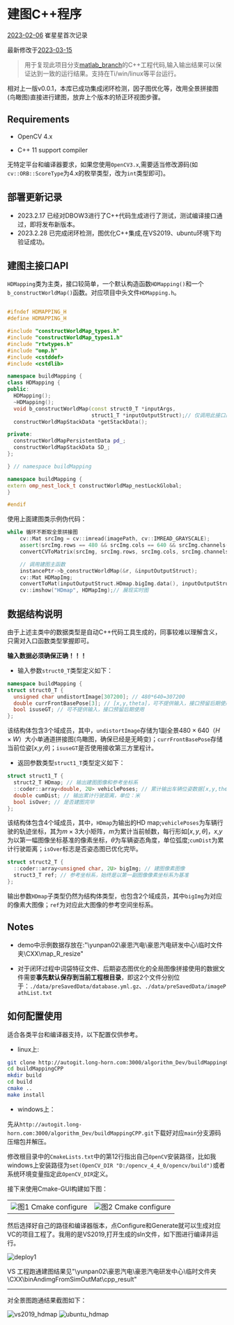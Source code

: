 
# 建图C++程序

[2023-02-06](date:"ymd") 崔星星首次记录

最新修改于[2023-03-15](date:"ymd")

>用于复现此项目分支[matlab_branch](http://autogit.long-horn.com:3000/algorithm_Dev/buildMapping)的C++工程代码,输入输出结果可以保证达到一致的运行结果。支持在Ti/win/linux等平台运行。

相对上一版v0.0.1，本库已成功集成闭环检测，因子图优化等，改用全景拼接图(鸟瞰图)直接进行建图，放弃上个版本的矫正环视图步骤。

## Requirements

- OpenCV 4.x

- C++ 11 support compiler

无特定平台和编译器要求，如果您使用`OpenCV3.x`,需要适当修改源码(如`cv::ORB::ScoreType`为4.x的枚举类型，改为`int`类型即可)。

## 部署更新记录

- 2023.2.17 已经对DBOW3进行了C++代码生成进行了测试，测试编译接口通过，即将发布新版本。
- 2023.2.28 已完成闭环检测，图优化C++集成,在VS2019、ubuntu环境下均验证成功。

## 建图主接口API

`HDMapping`类为主类，接口较简单，一个默认构造函数`HDMapping()`和一个`b_constructWorldMap()`函数。对应项目中头文件`HDMapping.h`。

```C++

#ifndef HDMAPPING_H
#define HDMAPPING_H

#include "constructWorldMap_types.h"
#include "constructWorldMap_types1.h"
#include "rtwtypes.h"
#include "omp.h"
#include <cstddef>
#include <cstdlib>

namespace buildMapping {
class HDMapping {
public:
  HDMapping();
  ~HDMapping();
  void b_constructWorldMap(const struct0_T *inputArgs,
                           struct1_T *inputOutputStruct);// 仅调用此接口即可
  constructWorldMapStackData *getStackData();

private:
  constructWorldMapPersistentData pd_;
  constructWorldMapStackData SD_;
};

} // namespace buildMapping

namespace buildMapping {
extern omp_nest_lock_t constructWorldMap_nestLockGlobal;
}

#endif
```

使用上面建图类示例伪代码：

```C++
while 循环不断取全景拼接图
    cv::Mat srcImg = cv::imread(imagePath, cv::IMREAD_GRAYSCALE);
    assert(srcImg.rows == 480 && srcImg.cols == 640 && srcImg.channels() == 1);
    convertCVToMatrix(srcImg, srcImg.rows, srcImg.cols, srcImg.channels(), r.undistortImage);

    // 调用建图主函数
    instancePtr->b_constructWorldMap(&r, &inputOutputStruct);
    cv::Mat HDMapImg;
    convertToMat(inputOutputStruct.HDmap.bigImg.data(), inputOutputStruct.HDmap.bigImg.size(0), inputOutputStruct.HDmap.bigImg.size(1), 1, HDMapImg);
    cv::imshow("HDmap", HDMapImg);// 展现实时图
```

## 数据结构说明

由于上述主类中的数据类型是自动C++代码工具生成的，同事较难以理解含义，只需对入口函数类型掌握即可。

**输入数据必须确保正确！！！**

- 输入参数`struct0_T`类型定义如下：

```C++
namespace buildMapping {
struct struct0_T {
  unsigned char undistortImage[307200]; // 480*640=307200
  double currFrontBasePose[3]; // [x,y,theta]，可不提供输入，接口预留后期使用
  bool isuseGT; // 可不提供输入，接口预留后期使用
};
```

该结构体包含3个域成员，其中，`undistortImage`存储为1副全景$480\times640$（$H \times W$）大小单通道拼接图(鸟瞰图，确保已经是无畸变)；`currFrontBasePose`存储当前位姿[$x$,$y$,$\theta$]；`isuseGT`是否使用接收第三方里程计。

- 返回参数类型`struct1_T`类型定义如下：

```C++
struct struct1_T {
  struct2_T HDmap; // 输出建图图像和参考坐标系
  ::coder::array<double, 2U> vehiclePoses; // 累计输出车辆位姿数据[x,y,theta]
  double cumDist; // 输出累计行驶距离，单位：米
  bool isOver; // 是否建图完毕
};
```

该结构体包含4个域成员，其中，`HDmap`为输出的HD map;`vehiclePoses`为车辆行驶的轨迹坐标，其为$m\times3$大小矩阵，$m$为累计当前帧数，每行形如$[x,y,\theta]$，$x$,$y$为以第一幅图像坐标基准的像素坐标，$\theta$为车辆姿态角度，单位弧度;`cumDist`为累计行驶距离；`isOver`标志是否姿态图已优化完毕。

```C++
struct struct2_T {
  ::coder::array<unsigned char, 2U> bigImg; // 建图像素图像
  struct3_T ref; // 参考坐标系，始终是以第一副图像像素坐标系为基准
};
```

输出参数`HDmap`子类型仍然为结构体类型，也包含2个域成员，其中`bigImg`为对应的像素大图像；`ref`为对应此大图像的参考空间坐标系。

## Notes

- demo中示例数据存放在:"\\yunpan02\豪恩汽电\豪恩汽电研发中心\临时文件夹\CXX\map_R_resize"

- 对于闭环过程中词袋特征文件、后期姿态图优化的全局图像拼接使用的数据文件需要**事先默认保存到当前工程根目录**，即这2个文件分别位于：`./data/preSavedData/database.yml.gz`、`./data/preSavedData/imagePathList.txt`

## 如何配置使用

适合各类平台和编译器支持，以下配置仅供参考。

- linux上:

```bash
git clone http://autogit.long-horn.com:3000/algorithm_Dev/buildMappingCPP.git
cd buildMappingCPP
mkdir build
cd build
cmake .. 
make install
```

- windows上：

先从`http://autogit.long-horn.com:3000/algorithm_Dev/buildMappingCPP.git`下载好对应`main`分支源码压缩包并解压。

修改根目录中的`CmakeLists.txt`中的第12行指出自己`OpenCV`安装路径，比如我windows上安装路径为`set(OpenCV_DIR "D:/opencv_4_4_0/opencv/build")`或者系统环境变量指定此`OpenCV_DIR`定义。

接下来使用Cmake-GUI构建如下图：

<table>
    <tr>
        <td ><center><img src="images/depoly1.jpg" >图1  Cmake configure </center></td>
        <td ><center><img src="images/depoly2.jpg"  >图2 Cmake configure</center></td>
    </tr>
</table>

然后选择好自己的路径和编译器版本，点Configure和Generate就可以生成对应VC的项目工程了。我用的是VS2019,打开生成的sln文件，如下图进行编译并运行。

![deploy1](./images/depoly3.jpg)

VS 工程跑通建图结果见"\\yunpan02\豪恩汽电\豪恩汽电研发中心\临时文件夹\CXX\binAndimgFromSimOutMat\cpp_result"

---

对全景图跑通结果截图如下：

![vs2019_hdmap](images/vs2019_hdmap.png)
![ubuntu_hdmap](images/HDMapImg.png)
